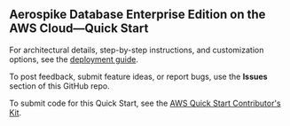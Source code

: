 ## Aerospike Database Enterprise Edition on the AWS Cloud—Quick Start

For architectural details, step-by-step instructions, and customization options, see the [deployment guide](https://fwd.aws/Pa8Yw?).

To post feedback, submit feature ideas, or report bugs, use the **Issues** section of this GitHub repo. 

To submit code for this Quick Start, see the [AWS Quick Start Contributor's Kit](https://aws-quickstart.github.io/).
